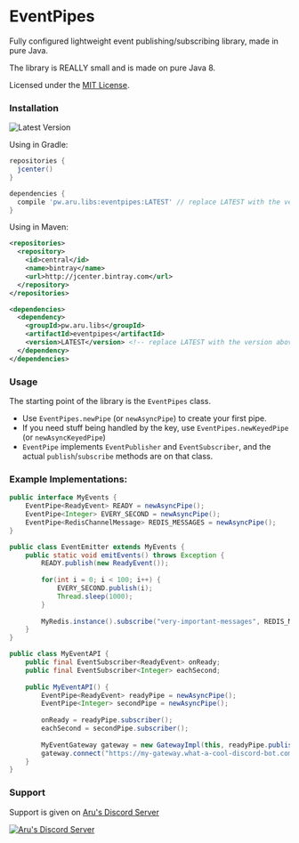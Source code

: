 # EventPipes

Fully configured lightweight event publishing/subscribing library, made in pure Java.

The library is REALLY small and is made on pure Java 8.

Licensed under the [MIT License](https://github.com/arudiscord/eventpipes/blob/master/LICENSE).

### Installation

![Latest Version](https://api.bintray.com/packages/arudiscord/maven/eventpipes/images/download.svg)

Using in Gradle:

```gradle
repositories {
  jcenter()
}

dependencies {
  compile 'pw.aru.libs:eventpipes:LATEST' // replace LATEST with the version above
}
```

Using in Maven:

```xml
<repositories>
  <repository>
    <id>central</id>
    <name>bintray</name>
    <url>http://jcenter.bintray.com</url>
  </repository>
</repositories>

<dependencies>
  <dependency>
    <groupId>pw.aru.libs</groupId>
    <artifactId>eventpipes</artifactId>
    <version>LATEST</version> <!-- replace LATEST with the version above -->
  </dependency>
</dependencies>
```

### Usage

The starting point of the library is the `EventPipes` class.

- Use `EventPipes.newPipe` (or `newAsyncPipe`) to create your first pipe.
- If you need stuff being handled by the key, use `EventPipes.newKeyedPipe` (or `newAsyncKeyedPipe`)
- `EventPipe` implements `EventPublisher` and `EventSubscriber`, and the actual `publish`/`subscribe` methods are on that class.

### Example Implementations:

```java
public interface MyEvents {
    EventPipe<ReadyEvent> READY = newAsyncPipe();
    EventPipe<Integer> EVERY_SECOND = newAsyncPipe();
    EventPipe<RedisChannelMessage> REDIS_MESSAGES = newAsyncPipe();
}

public class EventEmitter extends MyEvents {
    public static void emitEvents() throws Exception {
        READY.publish(new ReadyEvent());
        
        for(int i = 0; i < 100; i++) {
            EVERY_SECOND.publish(i);
            Thread.sleep(1000);
        }
        
        MyRedis.instance().subscribe("very-important-messages", REDIS_MESSAGES::publish);
    }
}

public class MyEventAPI {
    public final EventSubscriber<ReadyEvent> onReady;
    public final EventSubscriber<Integer> eachSecond;
    
    public MyEventAPI() {
        EventPipe<ReadyEvent> readyPipe = newAsyncPipe();
        EventPipe<Integer> secondPipe = newAsyncPipe();
        
        onReady = readyPipe.subscriber();
        eachSecond = secondPipe.subscriber();
        
        MyEventGateway gateway = new GatewayImpl(this, readyPipe.publisher(), eachSecond.publisher());
        gateway.connect("https://my-gateway.what-a-cool-discord-bot.com/v6/");
    }
}
```

### Support

Support is given on [Aru's Discord Server](https://discord.gg/URPghxg)

[![Aru's Discord Server](https://discordapp.com/api/guilds/403934661627215882/embed.png?style=banner2)](https://discord.gg/URPghxg)

